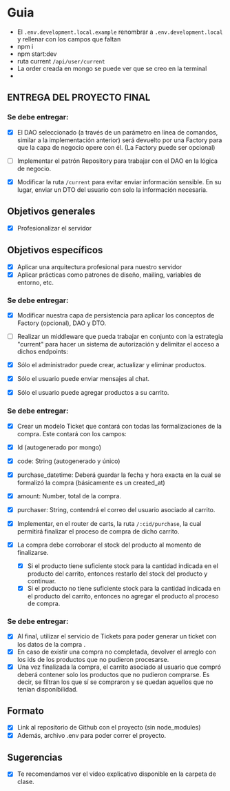 # Guia

- El ```.env.development.local.example``` renombrar a  ```.env.development.local```
y rellenar con los campos que faltan
- npm i
- npm start:dev
- ruta current ```/api/user/current```
- La order creada en mongo se puede ver que se creo en la terminal
-


## ENTREGA DEL PROYECTO FINAL

### Se debe entregar:

- [x]  El DAO seleccionado (a través de un parámetro en línea de comandos, similar a la implementación anterior) será devuelto por una Factory para que la capa de negocio opere con él. (La Factory puede ser opcional)

- [ ] Implementar el patrón Repository para trabajar con el DAO en la lógica de negocio.

- [x]  Modificar la ruta `/current` para evitar enviar información sensible. En su lugar, enviar un DTO del usuario con solo la información necesaria.

## Objetivos generales

- [x]  Profesionalizar el servidor

## Objetivos específicos

- [x]  Aplicar una arquitectura profesional para nuestro servidor
- [x]  Aplicar prácticas como patrones de diseño, mailing, variables de entorno, etc.

### Se debe entregar:

- [x]  Modificar nuestra capa de persistencia para aplicar los conceptos de Factory (opcional), DAO y DTO.

- [ ]  Realizar un middleware que pueda trabajar en conjunto con la estrategia "current" para hacer un sistema de autorización y delimitar el acceso a dichos endpoints:
  - [x] Sólo el administrador puede crear, actualizar y eliminar productos.
  - [x] Sólo el usuario puede enviar mensajes al chat.
  - [x] Sólo el usuario puede agregar productos a su carrito.

### Se debe entregar:

- [x]  Crear un modelo Ticket que contará con todas las formalizaciones de la compra. Este contará con los campos:
  - [x] Id (autogenerado por mongo)
  - [x] code: String (autogenerado y único)
  - [x] purchase_datetime: Deberá guardar la fecha y hora exacta en la cual se formalizó la compra (básicamente es un created_at)
  - [x] amount: Number, total de la compra.
  - [x] purchaser: String, contendrá el correo del usuario asociado al carrito.

- [x]  Implementar, en el router de carts, la ruta `/:cid/purchase`, la cual permitirá finalizar el proceso de compra de dicho carrito.
  - [x] La compra debe corroborar el stock del producto al momento de finalizarse.
    - [x] Si el producto tiene suficiente stock para la cantidad indicada en el producto del carrito, entonces restarlo del stock del producto y continuar.
    - [x] Si el producto no tiene suficiente stock para la cantidad indicada en el producto del carrito, entonces no agregar el producto al proceso de compra.

### Se debe entregar:

- [x] Al final, utilizar el servicio de Tickets para poder generar un ticket con los datos de la compra .
- [x] En caso de existir una compra no completada, devolver el arreglo con los ids de los productos que no pudieron procesarse.
- [x] Una vez finalizada la compra, el carrito asociado al usuario que compró deberá contener solo los productos que no pudieron comprarse. Es decir, se filtran los que sí se compraron y se quedan aquellos que no tenían disponibilidad.

## Formato

- [x]  Link al repositorio de Github con el proyecto (sin node_modules)
- [x]  Además, archivo .env para poder correr el proyecto.

## Sugerencias

- [x]  Te recomendamos ver el vídeo explicativo disponible en la carpeta de clase.

